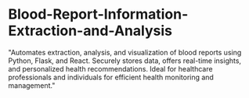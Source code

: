 # Blood-Report-Information-Extraction-and-Analysis
"Automates extraction, analysis, and visualization of blood reports using Python, Flask, and React. Securely stores data, offers real-time insights, and personalized health recommendations. Ideal for healthcare professionals and individuals for efficient health monitoring and management."
